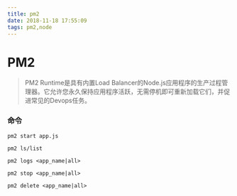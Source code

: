 ```yaml
---
title: pm2
date: 2018-11-18 17:55:09
tags: pm2,node
---
```

# PM2
> PM2 Runtime是具有内置Load Balancer的Node.js应用程序的生产过程管理器。它允许您永久保持应用程序活跃，无需停机即可重新加载它们，并促进常见的Devops任务。

### 命令

```
pm2 start app.js  

pm2 ls/list

pm2 logs <app_name|all>

pm2 stop <app_name|all>

pm2 delete <app_name|all>

```